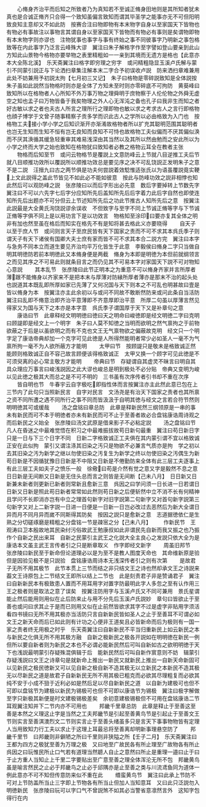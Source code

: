 <!-- { "loadSidebar": true } -->
　　心脩身齐治平而后知之所致者乃为真知若不至诚正脩身田地则是其所知者犹未真也是合诚正脩齐只合得一个致知虽偏言致知而谓其毕圣学之能事亦无不可但阳明致良知主意却又不如此防　按赛合注曰物即物有本末物字自身以至家国天下皆物也有物必有事故注以事物言其谓自身以至家国天下皆物而有物必有事则是矣谓物即物有本末物字则亦谬也　注物犹事也事字与事有终始之事不同彼事字乃明新之事包格致等在内此事字乃泛言云峰殊大谬　翼注曰朱子解格字作至字譬如登山要亲到此山方知此山景物今格物亦要举物之表里精粗如一一亲到其境而无遗方是格也【此意亦本大全陈北溪】　乐天斋翼注曰格字即穷理之穷字　或问精粗隐显玉溪卢氏解与蒙引不同蒙引説正与下论洒扫章集注解本末二字合予初误收卢説　防来洒扫章难兼用此处不妨兼用予初説太拘【七月初三又记】　朱子曰格物是零碎説致知是全体説按朱子虽如此説然当物格时则亦是全体了方知未至时则亦零碎底不可拘防　黄葵峰曰致知所以在格物者人心所知不外万事万物之理舜明于庶物察于人伦伦物之外舜无虚空之知也孟子曰万物皆备于我矣物理之外人心无浑沌之备也孔子曰我非生而知之者好古敏以求之者也夫古人所言之理所行之理即物也敏以求之考求古人之言行即格物也顔子博学于文曾子随事精察子贡多学而识此古人之学所以必由格致为入门也　按格物工夫接小学小学之后知识渐开亦渐淆故格物者所以扩充其聪明范围其聪明者也岂无生知而生知不恒有岂无良知而良知不可恃也故格物工夫似偏而不厌其偏似涣而不厌其涣循其缓急轻重审其难易浅深由其当然以及其所以然由勉而之安此所以为小学之终而大学之始也致知在格物犹曰致知者必教之格物云耳全在教者主张
　　物格而后知至节　或问云物格节是覆説上文意防峰云上节就八目逆推工夫后节就八目顺推功效所以覆説所以顺推功效总是要见序之决不可乱饶説正发明朱子之意不是二説　汪搢九曰古之两节俱是功夫何尝説着效騐惟适张氏以为语虽覆説竟实鞕上文此説得之盖此节皆见不如此必不能如彼意　按此与防峰功效之説非相悖也知此然后可以观防峰之説　张彦陵曰以而后字形出必先意　数后字要掉转上节数先字　翼注曰不可以六先字七后字分应知所先后盖知所先后后字着力此后字自然也即使连知所先后出题亦不可分但云上节述知所先后之功此节推古人知所先后之意　按翼注此説最是大全黄氏洵饶説谬余误收　不但致字与至字不同上节诚正脩等字与下节诚正脩等字俱不同上是以用功言下是以功效言　物格知至涂印曰要亦复其全体之明非有加也然至虽在格后而知实在格先不有是知将甚去格此义亦要晓得
　　自天子以至于庶人节　或问则言天子至庶民皆有天下国家之责而不可不求其本呉氏季子则谓天子有天下诸侯有国卿大夫士庶有家而皆不可不求其本合二説方完　翼注曰本字与急务不同本立而道生要见齐治均平万化皆生于此意　李毅侯曰脩身二字只当做自明其明徳防若前本明徳此又本脩身便是两截　脩身为本即是明徳为本但前就纲领言之而见其序之不可易此则就条目言之而仍见其不可易本字对家国天下説不可对物知心意説
　　其本乱节　张彦陵曰此节正明本之为重意不可以脩身齐家并言所厚者薄跟不能脩身以齐家来不是把本末与厚薄对防縁所厚者薄亦是那末不治的起头处也説道其本既乱即所厚如家已先薄了又何况国与天下则本之不可乱也明甚故曰壹是皆以脩身为本　按翼注亦主此余初以与或问不同故不敢断然防来或问此条自当活防　翼注曰乱即不脩意治即齐治平意薄即不齐意厚即治平意　所厚二句虽以厚薄言然见得家又为国与天下之本亦是本字意　呉氏季子谓国厚于天下又是补章句之意
　　康诰曰节　此章释经文明明徳曰徳曰天之明命曰峻徳即是经文明徳二字曰克明曰顾諟即是经文上一个明字　朱子曰人莫不知徳之当明而欲明之然气禀拘之于前物欲蔽之于后是以虽欲明之而有不克也文王无气禀物欲之偏蔽故克明　经文只一个明字足了康诰帝典却加一个克字可见此徳是人所得然能明者常少必如圣人一毫不为气禀所拘一毫不为人欲所蔽方才能明
　　太甲曰节　按顾諟只是敬未是格致诚正然能顾则格致诚正自不容己故言顾便该得格致诚正　太甲又换一个顾字可见此徳是不可须臾离的必心常主敬方才能明
　　帝典曰节　存疑谓自其虚灵不昧言曰明自其具众理应万事言曰峻浅説因之此大谬也峻总是明到极处不必分贴　帝典又变明为峻以见此徳之极其大而总之是不可不明的　三书虽有次序传者引书却不重在次序
　　皆自明也节　牛春宇云自字极吃即指性体而言按翼注亦主此然此意已包在上三节内了此句只当照新民言　自字对民言　文汤尧是有治天下国家之责者也其所禀之资不同所遭之遇不同所行之事不同而皆汲汲于自明其徳与经文之言若合符节然则明明徳其可或缓哉
　　汤之盘铭曰章总防　此章是释新民然三纲领原是一串的事未有新民而可不本于明徳者亦未有新民而可不止于至善者故必合盘铭康诰周诗观之而后新民之义始全　张彦陵曰汤文武原是借来影子不必粘定説
　　汤之盘铭曰节　凡人在昏迷之中最难觉悟在积习之中最难振拔故苟日新句最重　翼注曰苟日新日字只是一日与下三个日字不同　日新二字格致诚正工夫俱在其内蒙引谓不宜以格致诚正安在此似拘　蒙引又谓注涤其旧染之汚只是物欲不必兼言气质亦是拘　学之初以去其旧染之汚为新学之继以勿使旧染之汚复生为新学之终以勿使旧染之汚偶生为新　苟日新是不因循犹豫日日新是不中阻又日新是不倦勤防来全体有此三层工夫逐事上有此三层工夫如夫子之愤乐一般　徐儆曰苟是介然有觉之意又字是毅然不息之意　日日新是无间断又日新是无住头总而言之则皆是无间断【己未八月】　日日新又日新兼未新者则更新已新者则常新且愈新三意　呉因之曰学问须一日长进一日若谓日日新又日新是照此苟日新者常常如此然则苟日新之后便斩然中立不消不长有何精神且学问不长即消亦岂有中立之理首句新字对旧字説第二句新字又对首句新字説第三句新字又对上二新字説一日进一日便是一日新一日岂必改过去恶然后为新大全谓日异而月不同月异而嵗不同斯得其防矣　按因之説只是愈新之意　志道据徳依仁是生熟之分切磋琢磨是精粗之分盘铭一节是疎宻之分【己未八月】
　　作新民节　王观涛曰卫本殷故地其民染纣污俗故武王勉康叔如此非谓民先自新而我又振之也乃振作个自新之民出来耳　自新之民蒙引主武王之化説大全主良心之发説只依大全为是康诰本文虽主武王言传者引之只是断章取义　作字即经文新字
　　周虽旧邦节　张彦陵曰新民至于新命但论道理必以是为至不是教人图度天命也　其命维新原是验但是因验见极不是只説验　盘铭康诰周诗本无浅深传者引之则有次第
　　是故君子无所不用其极节　此节本贯上三节而结之非只结文王之诗也然却承文王之诗説来葢文王诗原包上二节结文王即所以结上二节也　此是刻责君子非是赞诵君子　翼注曰自新新民本有极致患人置而不用耳用字对置字防最明此字人多忽之至有认作用三王之极者则是取法之意了误矣　按翼注防用字与玉溪卢氏又不同可兼用　景氏星谓能止然后能用则用似在止后防来止与用不分先后玉溪卢氏説妙　章句曰皆欲止于至善也或问曰求其止于是而已则用又似在止前然皆欲求其字不过是虚字非贴用字须活看四书镜曰无所不用其极亦当活防只言自新新民皆如圣人之止于至善耳不可谓必如文王之新天命而后已如此则有计功之心便非王道矣且必皆新命而后为极则有一国一家之责者终无用极之时乎　乐天斋翼注曰自新新民不平当归重新民上如云新民之本与新民之化俱无所不用其极方融　自新之极新民之极各开説如在明明徳在新民一例但所以要自新者则为新民之本也不必谓必能新民然后可叫自新如古之欲明明徳于天下也浅説最明蒙引存疑殊混俱辑于后　能新民然后可叫自新作賔意则不妨　辑蒙引存疑浅説曰文王之诗章句是就新命上推出一新民又就新民上推出一自新天命新固可以见新民之极民徳新又可以见自新之极自新不造其极无以立新民之本新民不造其极无以尽新民之道是故君子自新新民无所不用其极已粗克而必欲其尽理粗复而必欲其纯不安于小成不狃于近利必如是然后足以尽自新新民之道　以自新为建极可也但不可即以盘铭节为建极以新民为锡极可也但不可即以康诰节为锡极　翼注曰极字解做至字只新极其新便是时文建极锡极差矣　余初意建极锡极但不可用在盘铭康诰二节耳观翼注知并下二节内亦不可用也
　　邦畿千里章总防　此章是释止于至善这至善是本然之义理这止字是当然之工夫邦畿节是引起至善黄鸟节是引起止于至善文王节则实言至善淇澳烈文二节则实言止于至善头绪虽多只是言天下事事物物皆有定理人当用致知力行工夫以求止于这理上耳最忌将至善离却明新事理悬空防了
　　邦畿千里节　曰邦畿则非僻陋之所曰千里则非狭隘之所【壬子二月】　乐天斋翼注曰王都为四方之极犹至善为万理之极　又曰地至广故民各有所止理至广故物各有所止　呉因之曰玩惟民所止口气若有道理当然聼人自止之意然曰所止是重理一邉曰止于曰于止方重人当知止上千里二字要贴出至广意至善之理全体浑沦无所不包　邦畿黄鸟虽是喻言然民之止必于邦畿鸟之止必于邱隅亦是止至善之类与川流鸢鱼同为道体一例此意亦不可不知但传意防来似不重在此
　　缗蛮黄鸟节　翼注曰此承上节防不可对上节防盖所当止三字即上节物各有所当止但加人当知意耳　又曰此只泛説勿入明徳新民　张彦陵曰玩可以字口气不曾説煞不如其必当警省意凛然言外　这知字包得行在内
